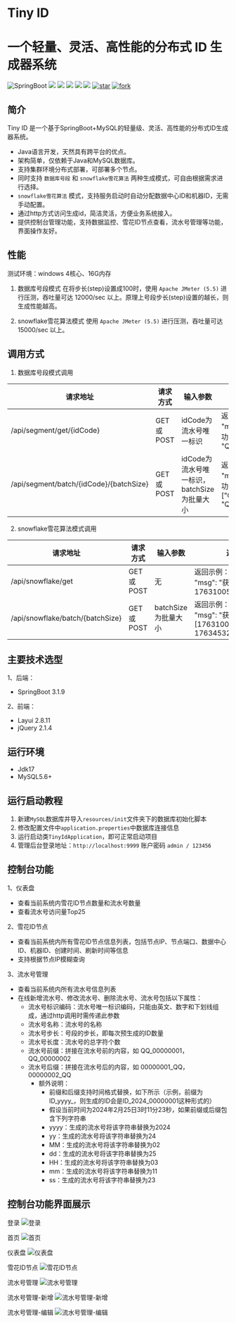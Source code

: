 # Tiny ID
# 一个轻量、灵活、高性能的分布式 ID 生成器系统

![SpringBoot](https://img.shields.io/badge/springboot-3.1.9-green.svg?style=flat-square)
<a href="https://github.com/llllllxy/tiny-id/stargazers"><img src="https://img.shields.io/github/stars/llllllxy/tiny-id?style=flat-square&logo=GitHub"></a>
<a href="https://github.com/llllllxy/tiny-id/network/members"><img src="https://img.shields.io/github/forks/llllllxy/tiny-id?style=flat-square&logo=GitHub"></a>
<a href="https://github.com/llllllxy/tiny-id/watchers"><img src="https://img.shields.io/github/watchers/llllllxy/tiny-id?style=flat-square&logo=GitHub"></a>
<a href="https://github.com/llllllxy/tiny-id/issues"><img src="https://img.shields.io/github/issues/llllllxy/tiny-id.svg?style=flat-square&logo=GitHub"></a>
<a href="https://github.com/llllllxy/tiny-id/blob/master/LICENSE"><img src="https://img.shields.io/github/license/llllllxy/tiny-id.svg?style=flat-square"></a>
<a href='https://gitee.com/leisureLXY/tiny-id/stargazers'><img src='https://gitee.com/leisureLXY/tiny-id/badge/star.svg?theme=dark' alt='star'></img></a>
<a href='https://gitee.com/leisureLXY/tiny-id/members'><img src='https://gitee.com/leisureLXY/tiny-id/badge/fork.svg?theme=dark' alt='fork'></img></a>

## 简介 
Tiny ID 是一个基于SpringBoot+MySQL的轻量级、灵活、高性能的分布式ID生成器系统。

- Java语言开发，天然具有跨平台的优点。
- 架构简单，仅依赖于Java和MySQL数据库。
- 支持集群环境分布式部署，可部署多个节点。
- 同时支持 `数据库号段` 和 `snowflake雪花算法` 两种生成模式，可自由根据需求进行选择。
- `snowflake雪花算法` 模式，支持服务启动时自动分配数据中心ID和机器ID，无需手动配置。
- 通过http方式访问生成id，简洁灵活，方便业务系统接入。
- 提供控制台管理功能，支持数据监控、雪花ID节点查看，流水号管理等功能，界面操作友好。

## 性能
测试环境：windows 4核心、16G内存

1. 数据库号段模式
在将步长(step)设置成100时，使用 `Apache JMeter (5.5)` 进行压测，吞吐量可达 12000/sec 以上。原理上号段步长(step)设置的越长，则生成性能越高。

2. snowflake雪花算法模式
使用 `Apache JMeter (5.5)` 进行压测，吞吐量可达 15000/sec 以上。


## 调用方式

1. 数据库号段模式调用

| 请求地址                | 请求方式           |  输入参数  |  返回结果 |
|-------------------|--------------|--------------|--------------|
| /api/segment/get/{idCode}  | GET 或 POST         |  idCode为流水号唯一标识  |  返回示例：{"code": 0, "msg": "获取成功！","data": "QB_2024_000000001"}   |
| /api/segment/batch/{idCode}/{batchSize}   | GET 或 POST   |   idCode为流水号唯一标识，batchSize为批量大小  |  返回示例：{"code": 0, "msg": "获取成功！","data": ["QB_2024_000000001", "QB_2024_000000002"]}    |


2. snowflake雪花算法模式调用

| 请求地址                | 请求方式           |  输入参数  |  返回结果 |
|-------------------|--------------|--------------|--------------|
| /api/snowflake/get  | GET 或 POST |   无 |  返回示例：{"code": 0, "msg": "获取成功！","data": 1763100524001140738}    |
| /api/snowflake/batch/{batchSize}  | GET 或 POST |  batchSize为批量大小   |   返回示例：{"code": 0, "msg": "获取成功！","data": [1763100524001140738, 1763453297234317313]}  |

## 主要技术选型

1、后端：
- SpringBoot 3.1.9

2、前端：
- Layui 2.8.11
- jQuery 2.1.4

## 运行环境
- Jdk17
- MySQL5.6+

## 运行启动教程
1. 新建`MySQL`数据库并导入`resources/init`文件夹下的数据库初始化脚本
2. 修改配置文件中`application.properties`中数据库连接信息
3. 运行启动类`TinyIdApplication`，即可正常启动项目
4. 管理后台登录地址：`http://localhost:9999`  账户密码 `admin / 123456`

## 控制台功能
1、仪表盘
- 查看当前系统内雪花ID节点数量和流水号数量
- 查看流水号访问量Top25

2、雪花ID节点
- 查看当前系统内所有雪花ID节点信息列表，包括节点IP、节点端口、数据中心ID、机器ID、创建时间、刷新时间等信息
- 支持根据节点IP模糊查询

3、流水号管理
- 查看当前系统内所有流水号信息列表
- 在线新增流水号、修改流水号、删除流水号、流水号包括以下属性：
    - 流水号标识编码：流水号唯一标识编码，只能由英文、数字和下划线组成，通过http调用时需传递此参数
    - 流水号名称：流水号的名称
    - 流水号步长：号段的步长，即每次预生成的ID数量
    - 流水号长度：流水号的总字符个数
    - 流水号前缀：拼接在流水号前的内容，如 QQ_00000001，QQ_00000002
    - 流水号后缀：拼接在流水号后的内容，如 00000001_QQ，00000002_QQ
      - 额外说明：
        - 前缀和后缀支持时间格式替换，如下所示（示例，前缀为 ID_yyyy_，则生成的ID会是ID_2024_00000001这种形式的）
        - 假设当前时间为2024年2月25日3时11分23秒，如果前缀或后缀包含下列字符串
        - yyyy：生成的流水号将该字符串替换为2024
        - yy：生成的流水号将该字符串替换为24
        - MM：生成的流水号将该字符串替换为02
        - dd：生成的流水号将该字符串替换为25
        - HH：生成的流水号将该字符串替换为03
        - mm：生成的流水号将该字符串替换为11
        - ss：生成的流水号将该字符串替换为23


## 控制台功能界面展示
登录
![登录](src/main/resources/static/images/readme/登录.png)

首页
![首页](src/main/resources/static/images/readme/首页.png)

仪表盘
![仪表盘](src/main/resources/static/images/readme/仪表盘.png)

雪花ID节点
![雪花ID节点](src/main/resources/static/images/readme/雪花ID节点.png)

流水号管理
![流水号管理](src/main/resources/static/images/readme/流水号管理.png)

流水号管理-新增
![流水号管理-新增](src/main/resources/static/images/readme/流水号管理-新增.png)

流水号管理-编辑
![流水号管理-编辑](src/main/resources/static/images/readme/流水号管理-编辑.png)